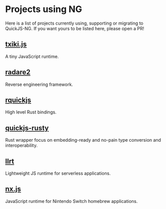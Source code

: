 # Projects using NG

Here is a list of projects currently using, supporting or migrating to QuickJS-NG.
If you want yours to be listed here, please open a PR!

## [txiki.js](https://github.com/saghul/txiki.js)

A tiny JavaScript runtime.

## [radare2](https://github.com/radareorg/radare2)

Reverse engineering framework.

## [rquickjs](https://github.com/DelSkayn/rquickjs)

High level Rust bindings.

## [quickjs-rusty](https://github.com/Icemic/quickjs-rusty)

Rust wrapper focus on embedding-ready and no-pain type conversion and interoperability. 

## [llrt](https://github.com/awslabs/llrt)

Lightweight JS runtime for serverless applications.

## [nx.js](https://github.com/TooTallNate/nx.js)

JavaScript runtime for Nintendo Switch homebrew applications.
